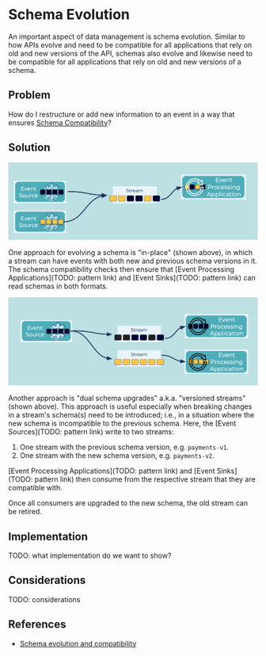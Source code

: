 # Schema Evolution
An important aspect of data management is schema evolution.
Similar to how APIs evolve and need to be compatible for all applications that rely on old and new versions of the API, schemas also evolve and likewise need to be compatible for all applications that rely on old and new versions of a schema.

## Problem
How do I restructure or add new information to an event in a way that ensures [Schema Compatibility](schema-compatibility.md)?

## Solution
![schema-evolution](../img/schema-evolution-1.png)

One approach for evolving a schema is "in-place" (shown above), in which a stream can have events with both new and previous schema versions in it. The schema compatibility checks then ensure that [Event Processing Applications](TODO: pattern link) and [Event Sinks](TODO: pattern link) can read schemas in both formats.

![schema-evolution](../img/schema-evolution-2.png)

Another approach is "dual schema upgrades" a.k.a. "versioned streams" (shown above). This approach is useful especially when breaking changes in a stream's schema(s) need to be introduced; i.e., in a situation where the new schema is incompatible to the previous schema. Here, the [Event Sources](TODO: pattern link) write to two streams:

1. One stream with the previous schema version, e.g. `payments-v1`.
2. One stream with the new schema version, e.g. `payments-v2`.

[Event Processing Applications](TODO: pattern link) and [Event Sinks](TODO: pattern link) then consume from the respective stream that they are compatible with.


Once all consumers are upgraded to the new schema, the old stream can be retired.

## Implementation
TODO: what implementation do we want to show?

## Considerations
TODO: considerations

## References
* [Schema evolution and compatibility](https://docs.confluent.io/platform/current/schema-registry/avro.html#)
